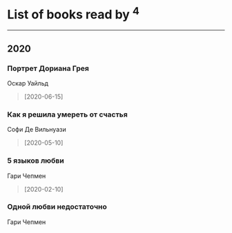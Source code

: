 # List of books read by [](https://plus.google.com/u/0/104731829794763834502/)<sup>4</sup>
---

## 2020

### Портрет Дориана Грея
Оскар Уайльд
> [2020-06-15] 


### Как я решила умереть от счастья
Софи Де Вильнуази
> [2020-05-10] 


### 5 языков любви
Гари Чепмен
> [2020-02-10] 


### Одной любви недостаточно
Гари Чепмен




